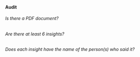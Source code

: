 #### Audit

###### Is there a PDF document?
###### Are there at least 6 insights?
###### Does each insight have the name of the person(s) who said it?
